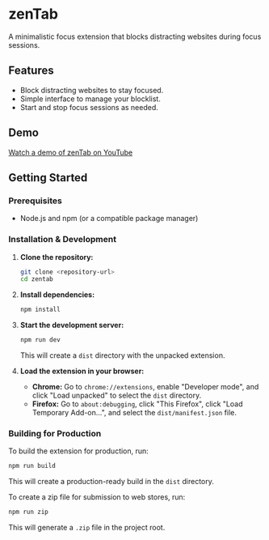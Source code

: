 # zenTab

A minimalistic focus extension that blocks distracting websites during focus sessions.

## Features

-   Block distracting websites to stay focused.
-   Simple interface to manage your blocklist.
-   Start and stop focus sessions as needed.

## Demo

[Watch a demo of zenTab on YouTube](https://www.youtube.com/watch?v=DBN8uIBm8hM)

## Getting Started

### Prerequisites

-   Node.js and npm (or a compatible package manager)

### Installation & Development

1.  **Clone the repository:**
    ```bash
    git clone <repository-url>
    cd zentab
    ```

2.  **Install dependencies:**
    ```bash
    npm install
    ```

3.  **Start the development server:**
    ```bash
    npm run dev
    ```
    This will create a `dist` directory with the unpacked extension.

4.  **Load the extension in your browser:**
    -   **Chrome:** Go to `chrome://extensions`, enable "Developer mode", and click "Load unpacked" to select the `dist` directory.
    -   **Firefox:** Go to `about:debugging`, click "This Firefox", click "Load Temporary Add-on...", and select the `dist/manifest.json` file.

### Building for Production

To build the extension for production, run:

```bash
npm run build
```

This will create a production-ready build in the `dist` directory.

To create a zip file for submission to web stores, run:

```bash
npm run zip
```

This will generate a `.zip` file in the project root. 